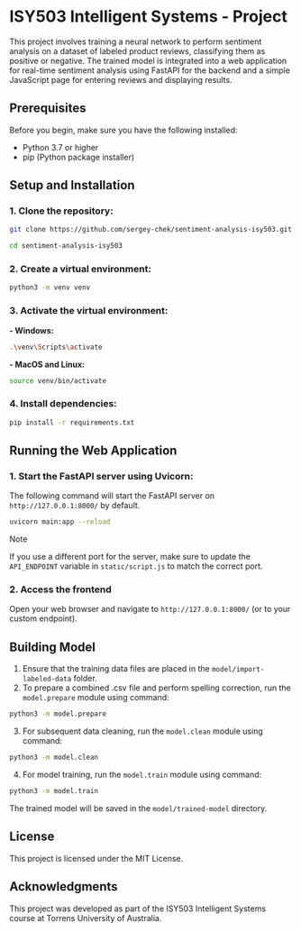 # ISY503 Intelligent Systems - Project

This project involves training a neural network to perform sentiment analysis on a dataset of labeled product reviews, classifying them as positive or negative. The trained model is integrated into a web application for real-time sentiment analysis using FastAPI for the backend and a simple JavaScript page for entering reviews and displaying results.

## Prerequisites

Before you begin, make sure you have the following installed:
- Python 3.7 or higher
- pip (Python package installer)

## Setup and Installation

### 1. Clone the repository:
```bash
git clone https://github.com/sergey-chek/sentiment-analysis-isy503.git
```
```bash
cd sentiment-analysis-isy503
```

### 2. Create a virtual environment:
```bash
python3 -m venv venv
```

### 3. Activate the virtual environment:
**- Windows:**
```bash
.\venv\Scripts\activate
```
**- MacOS and Linux:**
```bash
source venv/bin/activate
```

### 4. Install dependencies:
```bash
pip install -r requirements.txt
```

## Running the Web Application

### 1. Start the FastAPI server using Uvicorn:

The following command will start the FastAPI server on `http://127.0.0.1:8000/` by default.
```bash
uvicorn main:app --reload
```
> [!NOTE]
> If you use a different port for the server, make sure to update the `API_ENDPOINT` variable in `static/script.js` to match the correct port.

### 2. Access the frontend

Open your web browser and navigate to `http://127.0.0.1:8000/` (or to your custom endpoint).

## Building Model
1. Ensure that the training data files are placed in the `model/import-labeled-data` folder.
2. To prepare a combined .csv file and perform spelling correction, run the `model.prepare` module using command:
```bash
python3 -m model.prepare
```
3. For subsequent data cleaning, run the `model.clean` module using command:
```bash
python3 -m model.clean
```
4. For model training, run the `model.train` module using command:
```bash
python3 -m model.train
```
The trained model will be saved in the `model/trained-model` directory.

## License

This project is licensed under the MIT License.

## Acknowledgments

This project was developed as part of the ISY503 Intelligent Systems course at Torrens University of Australia.
